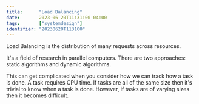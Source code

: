```yaml
---
title:      "Load Balancing"
date:       2023-06-20T11:31:00-04:00
tags:       ["systemdesign"]
identifier: "20230620T113100"
---
```


Load Balancing is the distribution of many requests across resources.

It's a field of research in parallel computers. There are two
approaches: static algorithms and dynamic algorithms.

This can get complicated when you consider how we can track how a task
is done. A task requires CPU time. If tasks are all of the same size
then it's trivial to know when a task is done. However, if tasks are
of varying sizes then it becomes difficult.
